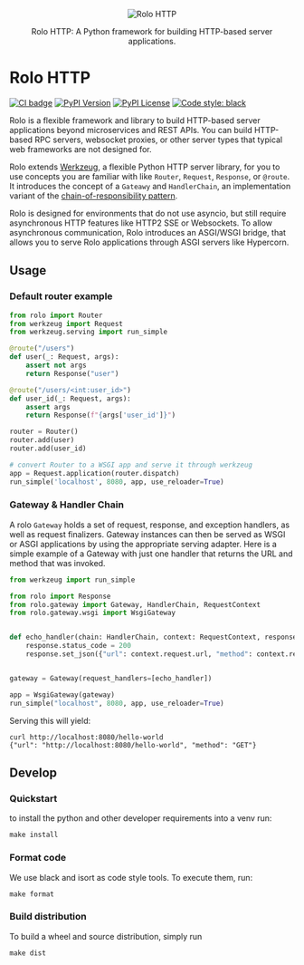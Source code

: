 <p align="center">
  <img src="https://github.com/thrau/rolo/assets/3996682/268786a8-6335-412f-bc72-8080f97cbb5a" alt="Rolo HTTP">
</p>
<p align="center">
  Rolo HTTP: A Python framework for building HTTP-based server applications.
</p>

# Rolo HTTP

<p>
  <a href="https://github.com/localstack/rolo/actions/workflows/build.yml"><img alt="CI badge" src="https://github.com/localstack/rolo/actions/workflows/build.yml/badge.svg"></img></a>
  <a href="https://pypi.org/project/rolo/"><img alt="PyPI Version" src="https://img.shields.io/pypi/v/rolo?color=blue"></a>
  <a href="https://img.shields.io/pypi/l/rolo.svg"><img alt="PyPI License" src="https://img.shields.io/pypi/l/rolo.svg"></a>
  <a href="https://github.com/psf/black"><img alt="Code style: black" src="https://img.shields.io/badge/code%20style-black-000000.svg"></a>
</p>

Rolo is a flexible framework and library to build HTTP-based server applications beyond microservices and REST APIs.
You can build HTTP-based RPC servers, websocket proxies, or other server types that typical web frameworks are not designed for.

Rolo extends [Werkzeug](https://github.com/pallets/werkzeug/), a flexible Python HTTP server library, for you to use concepts you are familiar with like `Router`, `Request`, `Response`, or `@route`.
It introduces the concept of a `Gateawy` and `HandlerChain`, an implementation variant of the [chain-of-responsibility pattern](https://en.wikipedia.org/wiki/Chain-of-responsibility_pattern).

Rolo is designed for environments that do not use asyncio, but still require asynchronous HTTP features like HTTP2 SSE or Websockets.
To allow asynchronous communication, Rolo introduces an ASGI/WSGI bridge, that allows you to serve Rolo applications through ASGI servers like Hypercorn.

## Usage

### Default router example

```python
from rolo import Router
from werkzeug import Request
from werkzeug.serving import run_simple

@route("/users")
def user(_: Request, args):
    assert not args
    return Response("user")

@route("/users/<int:user_id>")
def user_id(_: Request, args):
    assert args
    return Response(f"{args['user_id']}")

router = Router()
router.add(user)
router.add(user_id)

# convert Router to a WSGI app and serve it through werkzeug
app = Request.application(router.dispatch)
run_simple('localhost', 8080, app, use_reloader=True)
```

### Gateway & Handler Chain

A rolo `Gateway` holds a set of request, response, and exception handlers, as well as request finalizers.
Gateway instances can then be served as WSGI or ASGI applications by using the appropriate serving adapter.
Here is a simple example of a Gateway with just one handler that returns the URL and method that was invoked.

```python
from werkzeug import run_simple

from rolo import Response
from rolo.gateway import Gateway, HandlerChain, RequestContext
from rolo.gateway.wsgi import WsgiGateway


def echo_handler(chain: HandlerChain, context: RequestContext, response: Response):
    response.status_code = 200
    response.set_json({"url": context.request.url, "method": context.request.method})


gateway = Gateway(request_handlers=[echo_handler])

app = WsgiGateway(gateway)
run_simple("localhost", 8080, app, use_reloader=True)
```

Serving this will yield:

```console
curl http://localhost:8080/hello-world
{"url": "http://localhost:8080/hello-world", "method": "GET"}
```


## Develop

### Quickstart

to install the python and other developer requirements into a venv run:

    make install

### Format code

We use black and isort as code style tools.
To execute them, run:

    make format

### Build distribution

To build a wheel and source distribution, simply run

    make dist
